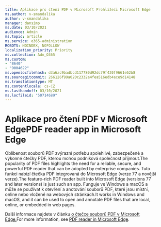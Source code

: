 ```yaml
---
title: Aplikace pro čtení PDF v Microsoft Prohlížeči Microsoft Edge
ms.author: v-smandalika
author: v-smandalika
manager: dansimp
ms.date: 03/10/2021
audience: Admin
ms.topic: article
ms.service: o365-administration
ROBOTS: NOINDEX, NOFOLLOW
localization_priority: Priority
ms.collection: Adm_O365
ms.custom:
- "8640"
- "9004622"
ms.openlocfilehash: d3a6ac9badbcd117780d92dc79f420f9661e52b8
ms.sourcegitcommit: 266126f99a020c2332a4fea516edb4ace9d14148
ms.translationtype: MT
ms.contentlocale: cs-CZ
ms.lasthandoff: 03/10/2021
ms.locfileid: "50714689"
---
```

# <a name="pdf-reader-app-in-microsoft-edge"></a><span data-ttu-id="e345f-102">Aplikace pro čtení PDF v Microsoft Edge</span><span class="sxs-lookup"><span data-stu-id="e345f-102">PDF reader app in Microsoft Edge</span></span>

<span data-ttu-id="e345f-103">Oblíbenost souborů PDF zvýrazní potřebu spolehlivé, zabezpečené a výkonné čtečky PDF, kterou mohou podniková společnost přijmout.</span><span class="sxs-lookup"><span data-stu-id="e345f-103">The popularity of PDF files highlights the need for a reliable, secure, and powerful PDF reader that can be adopted by enterprise companies.</span></span> <span data-ttu-id="e345f-104">Tuto funkci nabízí čtečka PDF integrovaná do Microsoft Edge (verze 77 a novější verze).</span><span class="sxs-lookup"><span data-stu-id="e345f-104">The feature-rich PDF reader built into Microsoft Edge (versions 77 and later versions) is just such an app.</span></span> <span data-ttu-id="e345f-105">Funguje ve Windows a macOS a může se používat k otevření a anotování souborů PDF, které jsou místní, online nebo vložené na webových stránkách.</span><span class="sxs-lookup"><span data-stu-id="e345f-105">It works in Windows and macOS, and it can be used to open and annotate PDF files that are local, online, or embedded in web pages.</span></span>

<span data-ttu-id="e345f-106">Další informace najdete v článku [o čtečce souborů PDF v Microsoft Edge.](https://docs.microsoft.com/deployedge/microsoft-edge-pdf)</span><span class="sxs-lookup"><span data-stu-id="e345f-106">For more information, see [PDF reader in Microsoft Edge](https://docs.microsoft.com/deployedge/microsoft-edge-pdf).</span></span>

